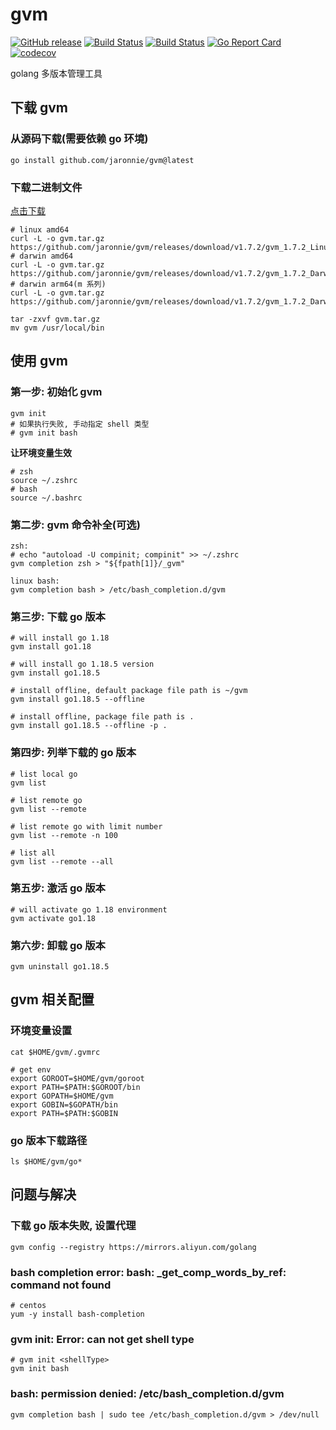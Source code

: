 # gvm

[![GitHub release](https://img.shields.io/github/release/jaronnie/gvm.svg?style=flat-square)](https://github.com/jaronnie/gvm/releases/latest)
[![Build Status](https://img.shields.io/github/actions/workflow/status/jaronnie/gvm/ci.yaml?branch=main&label=gvm-golint&logo=github&style=flat-square)](https://github.com/jaronnie/gvm/actions?query=workflow%3Agvm-golint)
[![Build Status](https://img.shields.io/github/actions/workflow/status/jaronnie/gvm/ci.yaml?branch=main&label=goreleaser-gvm&logo=github&style=flat-square)](https://github.com/jaronnie/gvm/actions?query=workflow%3Agoreleaser-gvm)
[![Go Report Card](https://goreportcard.com/badge/github.com/jaronnie/gvm?style=flat-square)](https://goreportcard.com/report/github.com/jaronnie/gvm)
[![codecov](https://img.shields.io/codecov/c/github/jaronnie/gvm?logo=codecov&style=flat-square)](https://codecov.io/gh/jaronnie/gvm)

golang 多版本管理工具

## 下载 gvm

### 从源码下载(需要依赖 go 环境)

```shell
go install github.com/jaronnie/gvm@latest
```

### 下载二进制文件

[点击下载](https://github.com/jaronnie/gvm/releases)

```shell
# linux amd64
curl -L -o gvm.tar.gz https://github.com/jaronnie/gvm/releases/download/v1.7.2/gvm_1.7.2_Linux_x86_64.tar.gz
# darwin amd64
curl -L -o gvm.tar.gz https://github.com/jaronnie/gvm/releases/download/v1.7.2/gvm_1.7.2_Darwin_x86_64.tar.gz
# darwin arm64(m 系列)
curl -L -o gvm.tar.gz https://github.com/jaronnie/gvm/releases/download/v1.7.2/gvm_1.7.2_Darwin_arm64.tar.gz
```

```shell
tar -zxvf gvm.tar.gz
mv gvm /usr/local/bin
```

## 使用 gvm

### 第一步: 初始化 gvm

```shell
gvm init
# 如果执行失败, 手动指定 shell 类型
# gvm init bash
```

**让环境变量生效**

```shell
# zsh
source ~/.zshrc
# bash
source ~/.bashrc
```

### 第二步: gvm 命令补全(可选)

```shell
zsh:
# echo "autoload -U compinit; compinit" >> ~/.zshrc
gvm completion zsh > "${fpath[1]}/_gvm"

linux bash:
gvm completion bash > /etc/bash_completion.d/gvm
```

### 第三步: 下载 go 版本

```shell
# will install go 1.18
gvm install go1.18

# will install go 1.18.5 version
gvm install go1.18.5

# install offline, default package file path is ~/gvm
gvm install go1.18.5 --offline

# install offline, package file path is .
gvm install go1.18.5 --offline -p .
```

### 第四步: 列举下载的 go 版本

```shell
# list local go
gvm list

# list remote go
gvm list --remote

# list remote go with limit number
gvm list --remote -n 100

# list all
gvm list --remote --all
```

### 第五步: 激活 go 版本

```shell
# will activate go 1.18 environment
gvm activate go1.18
```

### 第六步: 卸载 go 版本

```shell
gvm uninstall go1.18.5
```

## gvm 相关配置

### 环境变量设置

```shell
cat $HOME/gvm/.gvmrc

# get env
export GOROOT=$HOME/gvm/goroot
export PATH=$PATH:$GOROOT/bin
export GOPATH=$HOME/gvm
export GOBIN=$GOPATH/bin
export PATH=$PATH:$GOBIN
```

### go 版本下载路径

```shell
ls $HOME/gvm/go*
```

## 问题与解决

### 下载 go 版本失败, 设置代理

```shell
gvm config --registry https://mirrors.aliyun.com/golang
```

### bash completion error: bash: _get_comp_words_by_ref: command not found

```shell
# centos
yum -y install bash-completion
```

### gvm init: Error: can not get shell type

```shell
# gvm init <shellType>
gvm init bash
```

### bash: permission denied: /etc/bash_completion.d/gvm

```shell
gvm completion bash | sudo tee /etc/bash_completion.d/gvm > /dev/null
```
